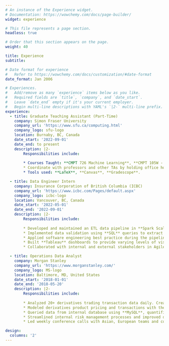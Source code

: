 ```yaml
---
# An instance of the Experience widget.
# Documentation: https://wowchemy.com/docs/page-builder/
widget: experience

# This file represents a page section.
headless: true

# Order that this section appears on the page.
weight: 40

title: Experience
subtitle:

# Date format for experience
#   Refer to https://wowchemy.com/docs/customization/#date-format
date_format: Jan 2006

# Experiences.
#   Add/remove as many `experience` items below as you like.
#   Required fields are `title`, `company`, and `date_start`.
#   Leave `date_end` empty if it's your current employer.
#   Begin multi-line descriptions with YAML's `|2-` multi-line prefix.
experience:
  - title: Graduate Teaching Assistant (Part-Time)
    company: Simon Fraser University
    company_url: 'https://www.sfu.ca/computing.html'
    company_logo: sfu-logo
    location: Burnaby, BC, Canada
    date_start: '2022-09-01'
    date_end: to present
    description: |2-
        Responsibilities include:
        
        * Courses Taught: **CMPT 726 Machine Learning**, **CMPT 105W - Social Issues and Communication Strategies in CS**.
        * Coordinate with professors and other TAs by holding office hours, designing assignment problems & solutions, grading homework, and hold weekly meetings.
        * Tools used: **LaTeX**, **Canvas**, **Gradescope**.

  - title: Data Engineer Intern
    company: Insurance Corporation of British Columbia (ICBC)
    company_url: 'https://www.icbc.com/Pages/default.aspx'
    company_logo: icbc-logo
    location: Vancouver, BC, Canada
    date_start: '2022-05-01'
    date_end: '2022-09-01'
    description: |2-
        Responsibilities include:
        
        * Developed and maintained an ETL data pipeline in **Spark Scala** with 100% accuracy to facilitate data migration.
        * Implemented data validation using **SQL** queries to extract large scale data from different databases (**Oracle**, **Drill**, **Hive**).
        * Applied software engineering best practice during the pipeline building process, including unit testing, **shell scripting**, CI\/CD automation using **Jenkins**, version control using **SVN**, etc.).
        * Built **Tableau** dashboards to provide varying levels of visualization for stakeholders and automate data quality monitoring.
        * Collaborated with internal and external stakeholders in Agile environment (**Scrum** meetings, **JIRA**, **Kanban** board) about data feeds and data mappings.

  - title: Operations Data Analyst
    company: Morgan Stanley
    company_url: 'https://www.morganstanley.com/'
    company_logo: MS-logo
    location: Baltimore, MD, United States
    date_start: '2018-01-01'
    date_end: '2018-05-20'
    description: |2-
        Responsibilities include:
        
        * Analyzed 20+ derivatives trading transaction data daily. Created Tableau dashboards and presented to clients and directors.
        * Modeled derivatives product pricing and transactions with the application of Black-Scholes Pricing Models.
        * Queried data from internal database using **MySQL**, quantified risk metrics and developed KRI reports in **EXCEL** (v-lookup, pivot table, functions).
        * Streamlined internal risk management processes and improved drafting time by 20%.
        * Led weekly conference calls with Asian, European teams and collaborated with sales and trading teams. 

design:
  columns: '2'
---
```

